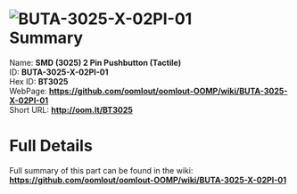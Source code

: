 
![BUTA-3025-X-02PI-01](https://github.com/oomlout/oomlout-OOMP/blob/master/parts/BUTA-3025-X-02PI-01/BUTA-3025-X-02PI-01_420.jpg)   
Summary
=================
  
Name: __SMD (3025) 2 Pin Pushbutton (Tactile)__    
ID: __BUTA-3025-X-02PI-01__   
Hex ID: __BT3025__   
WebPage: __https://github.com/oomlout/oomlout-OOMP/wiki/BUTA-3025-X-02PI-01__   
Short URL: __http://oom.lt/BT3025__   

Full Details
==========================
Full summary of this part can be found in the wiki:   
__https://github.com/oomlout/oomlout-OOMP/wiki/BUTA-3025-X-02PI-01__    

